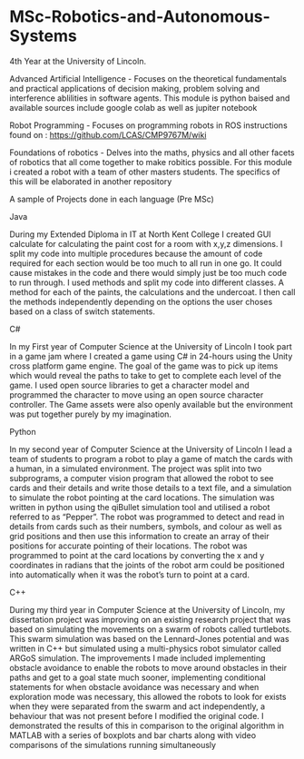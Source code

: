 # MSc-Robotics-and-Autonomous-Systems
4th Year at the University of Lincoln.

Advanced Artificial Intelligence - Focuses on the theoretical fundamentals and practical applications of decision making, problem solving and interference ablilities in software agents. This module is python baised and available sources include google colab as well as jupiter notebook

Robot Programming - Focuses on programming robots in ROS
instructions found on : https://github.com/LCAS/CMP9767M/wiki

Foundations of robotics - Delves into the maths, physics and all other facets of robotics that all come together to make robitics possible. For this module i created a robot with a team of other masters students. The specifics of this will be elaborated in another repository

A sample of Projects done in each language (Pre MSc)

Java 

During my Extended Diploma in IT at North Kent College I created GUI calculate for calculating the paint cost for a room with x,y,z dimensions. I split my code into multiple procedures because the amount of code required for each section would be too much to all run in one go. It could cause mistakes in the code and there would simply just be too much code to run through. I used methods and split my code into different classes. A method for each of the paints, the calculations and the undercoat. I then call the methods independently depending on the options the user choses based on a class of switch statements.

C#

In my First year of Computer Science at the University of Lincoln I took part in a game jam where I created a game using C# in 24-hours using the Unity cross platform game engine. The goal of the game was to pick up items which would reveal the paths to take to get to complete each level of the game. I used open source libraries to get a character model and programmed the character to move using an open source character controller. The Game assets were also openly available but the environment was put together purely by my imagination.

Python

In my second year of Computer Science at the University of Lincoln I lead a team of students to program a robot to play a game of match the cards with a human, in a simulated environment. The project was split into two subprograms, a computer vision program that allowed the robot to see cards and their details and write those details to a text file, and a simulation to simulate the robot pointing at the card locations. The simulation was written in python using the qiBullet simulation tool and utilised a robot referred to as “Pepper”. The robot was programmed to detect and read in details from cards such as their numbers, symbols, and colour as well as grid positions and then use this information to create an array of their positions for accurate pointing of their locations. The robot was programmed to point at the card locations by converting the x and y coordinates in radians that the joints of the robot arm could be positioned into automatically when it was the robot’s turn to point at a card.

C++ 

During my third year in Computer Science at the University of Lincoln, my dissertation project was improving on an existing research project that was based on simulating the movements on a swarm of robots called turtlebots. This swarm simulation was based on the Lennard-Jones potential and was written in C++ but simulated using a multi-physics robot simulator called ARGoS simulation. The improvements I made included implementing obstacle avoidance to enable the robots to move around obstacles in their paths and get to a goal state much sooner, implementing conditional statements for when obstacle avoidance was necessary and when exploration mode was necessary, this allowed the robots to look for exists when they were separated from the swarm and act independently, a behaviour that was not present before I modified the original code. I demonstrated the results of this in comparison to the original algorithm in MATLAB with a series of boxplots and bar charts along with video comparisons of the simulations running simultaneously

